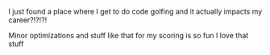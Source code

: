 I just found a place where I get to do code golfing and it actually impacts my career?!?!?!

Minor optimizations and stuff like that for my scoring is so fun I love that stuff
